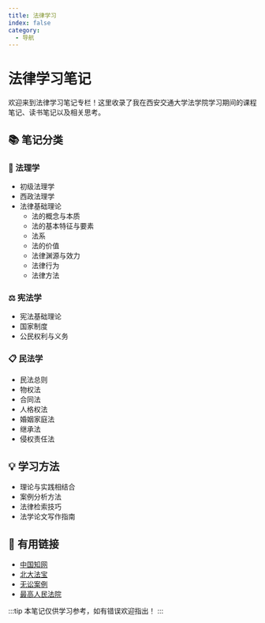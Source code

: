 ```yaml
---
title: 法律学习
index: false
category:
  - 导航
---
```



# 法律学习笔记

欢迎来到法律学习笔记专栏！这里收录了我在西安交通大学法学院学习期间的课程笔记、读书笔记以及相关思考。

<Catalog />

## 📚 笔记分类

### 📖 法理学
- 初级法理学
- 西政法理学
- 法律基础理论
  - 法的概念与本质
  - 法的基本特征与要素
  - 法系
  - 法的价值
  - 法律渊源与效力
  - 法律行为
  - 法律方法

### ⚖️ 宪法学
- 宪法基础理论
- 国家制度
- 公民权利与义务

### 📋 民法学
- 民法总则
- 物权法
- 合同法
- 人格权法
- 婚姻家庭法
- 继承法
- 侵权责任法

## 💡 学习方法

- 理论与实践相结合
- 案例分析方法
- 法律检索技巧
- 法学论文写作指南

## 🔗 有用链接

- [中国知网](https://www.cnki.net/)
- [北大法宝](https://www.pkulaw.com/)
- [无讼案例](https://www.itslaw.com/)
- [最高人民法院](https://www.court.gov.cn/)



:::tip
本笔记仅供学习参考，如有错误欢迎指出！
:::